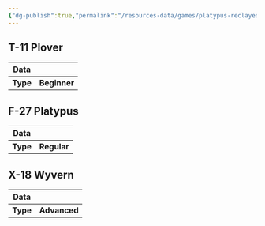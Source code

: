 ```yaml
---
{"dg-publish":true,"permalink":"/resources-data/games/platypus-reclayed/planes/"}
---
```


##  T-11 Plover


| Data     |              |
| -------- | ------------ |
| **Type** | **Beginner** |


## F-27 Platypus


| **Data** |             |
| -------- | ----------- |
| **Type** | **Regular** |


## X-18 Wyvern


| **Data** |              |
| -------- | ------------ |
| **Type** | **Advanced** |


